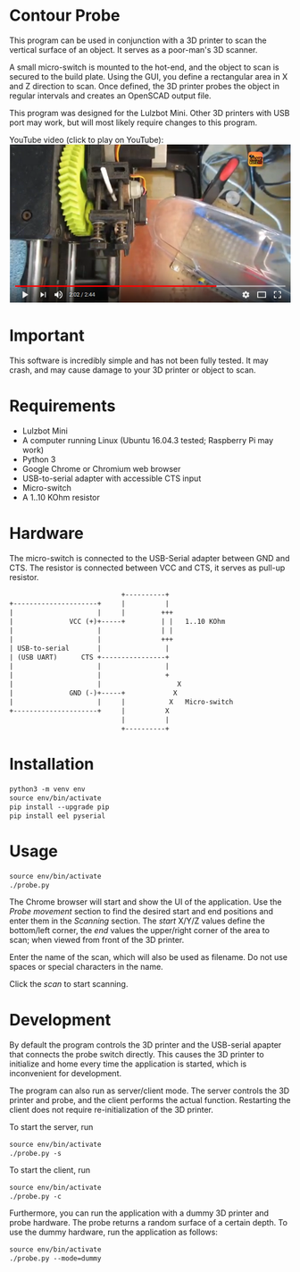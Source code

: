 # Contour Probe

This program can be used in conjunction with a 3D printer to scan the vertical surface of an object. It serves as a poor-man's 3D scanner.

A small micro-switch is mounted to the hot-end, and the object to scan is secured to the build plate. Using the GUI, you define a rectangular area in X and Z direction to scan. Once defined, the 3D printer probes the object in regular intervals and creates an OpenSCAD output file.

This program was designed for the Lulzbot Mini. Other 3D printers with USB port may work, but will most likely require changes to this program.

YouTube video (click to play on YouTube):
[![Video of the contour probe](youtube-video-WyG0qMrKR8U.png)](https://youtu.be/WyG0qMrKR8U "Scanning surfaces with a 3D printer")

# Important

This software is incredibly simple and has not been fully tested. It may crash, and may cause damage to your 3D printer or object to scan.


# Requirements

* Lulzbot Mini
* A computer running Linux (Ubuntu 16.04.3 tested; Raspberry Pi may work)
* Python 3
* Google Chrome or Chromium web browser
* USB-to-serial adapter with accessible CTS input
* Micro-switch
* A 1..10 KOhm resistor


# Hardware

The micro-switch is connected to the USB-Serial adapter between GND and CTS. The resistor is connected between VCC and CTS, it serves as pull-up resistor.

                                +----------+
    +---------------------+     |          |
    |                     |     |         +++
    |              VCC (+)+-----+         | |   1..10 KOhm
    |                     |               | |
    |                     |               +++
    | USB-to-serial       |                |
    | (USB UART)      CTS +----------------+
    |                     |                |
    |                     |                +
    |                     |                   X
    |              GND (-)+-----+            X
    |                     |     |           X   Micro-switch
    +---------------------+     |          X
                                |          |
                                +----------+


# Installation

    python3 -m venv env
    source env/bin/activate
    pip install --upgrade pip
    pip install eel pyserial


# Usage

    source env/bin/activate
    ./probe.py

The Chrome browser will start and show the UI of the application. Use the *Probe movement* section to find the desired start and end positions and enter them in the *Scanning* section. The *start* X/Y/Z values define the bottom/left corner, the *end* values the upper/right corner of the area to scan; when viewed from front of the 3D printer.

Enter the name of the scan, which will also be used as filename. Do not use spaces or special characters in the name.

Click the *scan* to start scanning.


# Development

By default the program controls the 3D printer and the USB-serial apapter that connects the probe switch directly. This causes the 3D printer to initialize and home every time the application is started, which is inconvenient for development.

The program can also run as server/client mode. The server controls the 3D printer and probe, and the client performs the actual function. Restarting the client does not require re-initialization of the 3D printer.

To start the server, run

    source env/bin/activate
    ./probe.py -s

To start the client, run

    source env/bin/activate
    ./probe.py -c


Furthermore, you can run the application with a dummy 3D printer and probe hardware. The probe returns a random surface of a certain depth. To use the dummy hardware, run the application as follows:

    source env/bin/activate
    ./probe.py --mode=dummy

